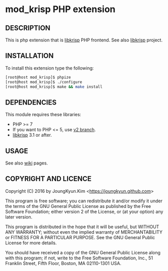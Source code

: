 mod_krisp PHP extension
===

## DESCRIPTION

This is php extension that is [libkrisp](https://github.com/Joungkyun/libkrisp) PHP frontend.
See also [libkrisp](https://github.com/Joungkyun/libkrisp) project.


## INSTALLATION

To install this extension type the following:

```bash
[root@host mod_krisp]$ phpize
[root@host mod_krisp]$ ./configure
[root@host mod_krisp]$ make && make install
```

## DEPENDENCIES

This module requires these libraries:

 * PHP >= 7
  * If you want to PHP <= 5, use [v2 branch](https://github.com/OOPS-ORG-PHP/mod_krisp/tree/v2).
 * [libkrisp](https://github.com/Joungkyun/libkrisp) 3.1 or after.


## USAGE

See also [wiki](https://github.com/OOPS-ORG-PHP/mod_krisp/wiki) pages.


## COPYRIGHT AND LICENCE

Copyright (C) 2016 by JoungKyun.Kim &lt;https://joungkyun.github.com&gt;

This program is free software; you can redistribute it and/or modify
it under the terms of the GNU General Public License as published by
the Free Software Foundation; either version 2 of the License, or
(at your option) any later version.

This program is distributed in the hope that it will be useful,
but WITHOUT ANY WARRANTY; without even the implied warranty of
MERCHANTABILITY or FITNESS FOR A PARTICULAR PURPOSE.  See the
GNU General Public License for more details.

You should have received a copy of the GNU General Public License along
with this program; if not, write to the Free Software Foundation, Inc.,
51 Franklin Street, Fifth Floor, Boston, MA 02110-1301 USA.
